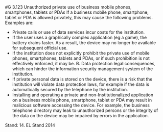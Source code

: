 #G 3.123 Unauthorized private use of business mobile phones, smartphones, tablets or PDAs
If a business mobile phone, smartphone, tablet or PDA is allowed privately, this may cause the following problems. Examples are:

* Private calls or use of data services incur costs for the institution.
* If the user uses a graphically complex application (eg a game), the battery drains faster. As a result, the device may no longer be available for subsequent official use.
* If the institution does not explicitly prohibit the private use of mobile phones, smartphones, tablets and PDAs, or if such prohibition is not effectively enforced, it may be. B. Data protection legal consequences, which can hinder the information security management system of the institution.
* If private personal data is stored on the device, there is a risk that the institution will violate data protection laws, for example if the data is automatically secured by the telephone by the institution.
* Installing and operating a private and non-Institutionalized application on a business mobile phone, smartphone, tablet or PDA may result in malicious software accessing the device. For example, the business telephone directory may leak to unauthorized persons or the integrity of the data on the device may be impaired by errors in the application.


Stand: 14. EL Stand 2014



